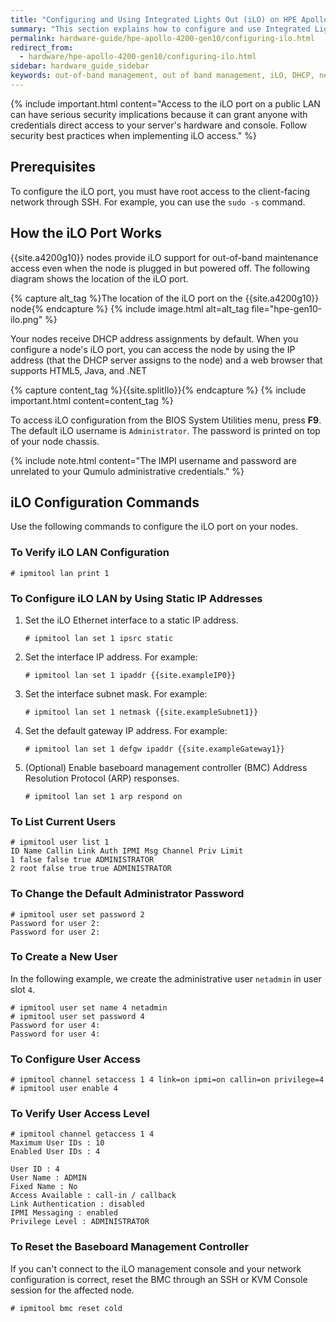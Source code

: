 ```yaml
---
title: "Configuring and Using Integrated Lights Out (iLO) on HPE Apollo 4200 Gen10 Nodes"
summary: "This section explains how to configure and use Integrated Lights Out (iLO) on HPE Apollo 4200 Gen10 nodes."
permalink: hardware-guide/hpe-apollo-4200-gen10/configuring-ilo.html
redirect_from:
  - hardware/hpe-apollo-4200-gen10/configuring-ilo.html
sidebar: hardware_guide_sidebar
keywords: out-of-band management, out of band management, iLO, DHCP, network, networking, LAN, ipmitool
---
```


{% include important.html content="Access to the iLO port on a public LAN can have serious security implications because it can grant anyone with credentials direct access to your server's hardware and console. Follow security best practices when implementing iLO access." %}

## Prerequisites
To configure the iLO port, you must have root access to the client-facing network through SSH. For example, you can use the `sudo -s` command.

## How the iLO Port Works
{{site.a4200g10}} nodes provide iLO support for out-of-band maintenance access even when the node is plugged in but powered off. The following diagram shows the location of the iLO port.

{% capture alt_tag %}The location of the iLO port on the {{site.a4200g10}} node{% endcapture %}
{% include image.html alt=alt_tag file="hpe-gen10-ilo.png" %}

Your nodes receive DHCP address assignments by default. When you configure a node's iLO port, you can access the node by using the IP address (that the DHCP server assigns to the node) and a web browser that supports HTML5, Java, and .NET

{% capture content_tag %}{{site.splitIlo}}{% endcapture %}
{% include important.html content=content_tag %}

To access iLO configuration from the BIOS System Utilities menu, press **F9**. The default iLO username is `Administrator`. The password is printed on top of your node chassis.

{% include note.html content="The IMPI username and password are unrelated to your Qumulo administrative credentials." %}

## iLO Configuration Commands

Use the following commands to configure the iLO port on your nodes.

### To Verify iLO LAN Configuration

```
# ipmitool lan print 1
```

### To Configure iLO LAN by Using Static IP Addresses

1. Set the iLO Ethernet interface to a static IP address.

   ```
   # ipmitool lan set 1 ipsrc static
   ```

1. Set the interface IP address. For example:

   ```
   # ipmitool lan set 1 ipaddr {{site.exampleIP0}}
   ```

1. Set the interface subnet mask. For example:

   ```
   # ipmitool lan set 1 netmask {{site.exampleSubnet1}}
   ```

1. Set the default gateway IP address. For example:
   
   ```
   # ipmitool lan set 1 defgw ipaddr {{site.exampleGateway1}}
   ```

1. (Optional) Enable baseboard management controller (BMC) Address Resolution Protocol (ARP) responses.

   ```
   # ipmitool lan set 1 arp respond on
   ```


### To List Current Users

```
# ipmitool user list 1
ID Name Callin Link Auth IPMI Msg Channel Priv Limit
1 false false true ADMINISTRATOR
2 root false true true ADMINISTRATOR
```

### To Change the Default Administrator Password

```
# ipmitool user set password 2
Password for user 2:
Password for user 2:
```

### To Create a New User

In the following example, we create the administrative user `netadmin` in user slot `4`.

```
# ipmitool user set name 4 netadmin
# ipmitool user set password 4
Password for user 4:
Password for user 4:
```

### To Configure User Access

```
# ipmitool channel setaccess 1 4 link=on ipmi=on callin=on privilege=4
# ipmitool user enable 4
```

### To Verify User Access Level

```
# ipmitool channel getaccess 1 4
Maximum User IDs : 10
Enabled User IDs : 4

User ID : 4
User Name : ADMIN
Fixed Name : No
Access Available : call-in / callback
Link Authentication : disabled
IPMI Messaging : enabled
Privilege Level : ADMINISTRATOR
```

### To Reset the Baseboard Management Controller

If you can't connect to the iLO management console and your network configuration is correct, reset the BMC through an SSH or KVM Console session for the affected node.

```
# ipmitool bmc reset cold
```
